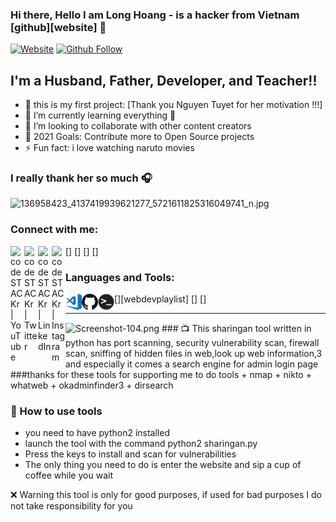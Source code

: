 ### Hi there, Hello I am Long Hoang - is a hacker from Vietnam [github][website] 👋

[![Website](https://img.shields.io/badge/github-longhoang--j2009e-green)](https://github.com/longhoang-j2009e)
[![Github Follow](https://img.shields.io/github/followers/longhoang-j2009e?label=Follow&style=social)](https://github.com/longhoang-j2009e)

## I'm a Husband, Father, Developer, and Teacher!!

- 🔭 this is my first project: [Thank you Nguyen Tuyet for her motivation !!!]
- 🌱 I’m currently learning everything 🤣
- 👯 I’m looking to collaborate with other content creators
- 🥅 2021 Goals: Contribute more to Open Source projects
- ⚡ Fun fact: i love watching naruto movies

### I really thank her so much 🎧
<img src="https://www.upsieutoc.com/images/2021/01/07/136958423_4137419939621277_5721611825316049741_n.jpg" alt="136958423_4137419939621277_5721611825316049741_n.jpg" border="0"  width="300" />

### Connect with me:


[<img align="left" alt="codeSTACKr | YouTube" width="22px" src="https://cdn.jsdelivr.net/npm/simple-icons@v3/icons/youtube.svg" />]
[<img align="left" alt="codeSTACKr | Twitter" width="22px" src="https://cdn.jsdelivr.net/npm/simple-icons@v3/icons/twitter.svg" />]
[<img align="left" alt="codeSTACKr | LinkedIn" width="22px" src="https://cdn.jsdelivr.net/npm/simple-icons@v3/icons/linkedin.svg" />]
[<img align="left" alt="codeSTACKr | Instagram" width="22px" src="https://cdn.jsdelivr.net/npm/simple-icons@v3/icons/instagram.svg" />]


### Languages and Tools:

[<img align="left" alt="Visual Studio Code" width="26px" src="https://raw.githubusercontent.com/github/explore/80688e429a7d4ef2fca1e82350fe8e3517d3494d/topics/visual-studio-code/visual-studio-code.png" />][webdevplaylist]
[<img align="left" alt="GitHub" width="26px" src="https://raw.githubusercontent.com/github/explore/78df643247d429f6cc873026c0622819ad797942/topics/github/github.png" />]
[<img align="left" alt="Terminal" width="26px" src="https://raw.githubusercontent.com/github/explore/80688e429a7d4ef2fca1e82350fe8e3517d3494d/topics/terminal/terminal.png" />]

---
<img src="https://www.upsieutoc.com/images/2021/01/07/Screenshot-104.png" alt="Screenshot-104.png" border="0" />
### 📺 This sharingan tool written in python has port scanning, security vulnerability scan, firewall scan, sniffing of hidden files in web,look up web information,3 and especially it comes a search engine for admin login page
###thanks for these tools for supporting me to do tools
+ nmap
+ nikto
+ whatweb
+ okadminfinder3
+ dirsearch

### 📕 How to use tools
- you need to have python2 installed
- launch the tool with the command python2 sharingan.py
- Press the keys to install and scan for vulnerabilities
- The only thing you need to do is enter the website and sip a cup of coffee while you wait

❌ Warning this tool is only for good purposes, if used for bad purposes I do not take responsibility for you


[course]: http://vsCodeHero.com
[twitter]: https://twitter.com/
[youtube]: https://www.youtube.com/channel/UC3xBpBts3I2d4HQC5HR0cAg
[instagram]: https://instagram.com/
